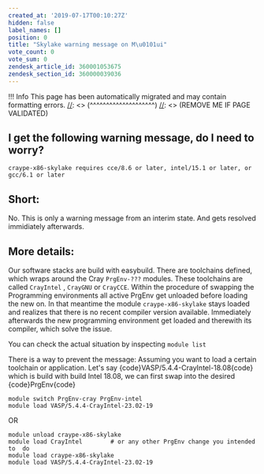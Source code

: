 ```yaml
---
created_at: '2019-07-17T00:10:27Z'
hidden: false
label_names: []
position: 0
title: "Skylake warning message on M\u0101ui"
vote_count: 0
vote_sum: 0
zendesk_article_id: 360001053675
zendesk_section_id: 360000039036
---
```



[//]: <> (REMOVE ME IF PAGE VALIDATED)
[//]: <> (vvvvvvvvvvvvvvvvvvvv)
 !!! Info
     This page has been automatically migrated and may contain formatting errors.
[//]: <> (^^^^^^^^^^^^^^^^^^^^)
[//]: <> (REMOVE ME IF PAGE VALIDATED)
## I get the following warning message, do I need to worry?

    craype-x86-skylake requires cce/8.6 or later, intel/15.1 or later, or gcc/6.1 or later

## Short:

No. This is only a warning message from an interim state. And gets
resolved immidiately afterwards.

## More details:

Our software stacks are build with easybuild. There are toolchains
defined, which wraps around the Cray `PrgEnv-???` modules. These
toolchains are called `CrayIntel` , `CrayGNU` or `CrayCCE`. Within the
procedure of swapping the Programming environments all active PrgEnv get
unloaded before loading the new on. In that meantime the module
`craype-x86-skylake` stays loaded and realizes that there is no recent
compiler version available. Immediately afterwards the new programming
environment get loaded and therewith its compiler, which solve the
issue.

You can check the actual situation by inspecting `module list`

There is a way to prevent the message: Assuming you want to load a
certain toolchain or application. Let's say
{code}VASP/5.4.4-CrayIntel-18.08{code} which is build with build Intel
18.08, we can first swap into the desired {code}PrgEnv{code}

    module switch PrgEnv-cray PrgEnv-intel
    module load VASP/5.4.4-CrayIntel-23.02-19

OR

    module unload craype-x86-skylake
    module load CrayIntel        # or any other PrgEnv change you intended to  do
    module load craype-x86-skylake
    module load VASP/5.4.4-CrayIntel-23.02-19
